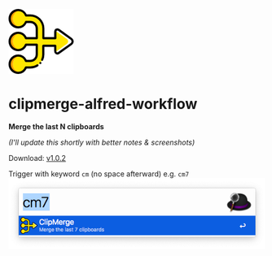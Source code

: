 ![](icon.png)
# clipmerge-alfred-workflow
**Merge the last N clipboards**

_(I'll update this shortly with better notes & screenshots)_

Download: [v1.0.2](https://github.com/luckman212/clipmerge-alfred-workflow/blob/master/ClipMerge_1.0.2.alfredworkflow?raw=true)

Trigger with keyword `cm` (no space afterward) e.g. `cm7`
![](screenshot1.png)
